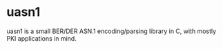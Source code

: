 # uasn1

uasn1 is a small BER/DER ASN.1 encoding/parsing library in C, with
mostly PKI applications in mind.
